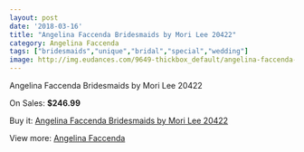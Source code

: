 ```yaml
---
layout: post
date: '2018-03-16'
title: "Angelina Faccenda Bridesmaids by Mori Lee 20422"
category: Angelina Faccenda
tags: ["bridesmaids","unique","bridal","special","wedding"]
image: http://img.eudances.com/9649-thickbox_default/angelina-faccenda-bridesmaids-by-mori-lee-20422.jpg
---
```

Angelina Faccenda Bridesmaids by Mori Lee 20422

On Sales: **$246.99**
<a href="https://www.eudances.com/en/angelina-faccenda/3181-angelina-faccenda-bridesmaids-by-mori-lee-20422.html"><amp-img layout="responsive" width="600" height="600" src="//img.eudances.com/9649-thickbox_default/angelina-faccenda-bridesmaids-by-mori-lee-20422.jpg" alt="Angelina Faccenda Bridesmaids by Mori Lee 20422 0" /></a>
<a href="https://www.eudances.com/en/angelina-faccenda/3181-angelina-faccenda-bridesmaids-by-mori-lee-20422.html"><amp-img layout="responsive" width="600" height="600" src="//img.eudances.com/9654-thickbox_default/angelina-faccenda-bridesmaids-by-mori-lee-20422.jpg" alt="Angelina Faccenda Bridesmaids by Mori Lee 20422 1" /></a>
<a href="https://www.eudances.com/en/angelina-faccenda/3181-angelina-faccenda-bridesmaids-by-mori-lee-20422.html"><amp-img layout="responsive" width="600" height="600" src="//img.eudances.com/9653-thickbox_default/angelina-faccenda-bridesmaids-by-mori-lee-20422.jpg" alt="Angelina Faccenda Bridesmaids by Mori Lee 20422 2" /></a>
<a href="https://www.eudances.com/en/angelina-faccenda/3181-angelina-faccenda-bridesmaids-by-mori-lee-20422.html"><amp-img layout="responsive" width="600" height="600" src="//img.eudances.com/9652-thickbox_default/angelina-faccenda-bridesmaids-by-mori-lee-20422.jpg" alt="Angelina Faccenda Bridesmaids by Mori Lee 20422 3" /></a>
<a href="https://www.eudances.com/en/angelina-faccenda/3181-angelina-faccenda-bridesmaids-by-mori-lee-20422.html"><amp-img layout="responsive" width="600" height="600" src="//img.eudances.com/9651-thickbox_default/angelina-faccenda-bridesmaids-by-mori-lee-20422.jpg" alt="Angelina Faccenda Bridesmaids by Mori Lee 20422 4" /></a>
<a href="https://www.eudances.com/en/angelina-faccenda/3181-angelina-faccenda-bridesmaids-by-mori-lee-20422.html"><amp-img layout="responsive" width="600" height="600" src="//img.eudances.com/9650-thickbox_default/angelina-faccenda-bridesmaids-by-mori-lee-20422.jpg" alt="Angelina Faccenda Bridesmaids by Mori Lee 20422 5" /></a>

Buy it: [Angelina Faccenda Bridesmaids by Mori Lee 20422](https://www.eudances.com/en/angelina-faccenda/3181-angelina-faccenda-bridesmaids-by-mori-lee-20422.html "Angelina Faccenda Bridesmaids by Mori Lee 20422")

View more: [Angelina Faccenda](https://www.eudances.com/en/55-angelina-faccenda "Angelina Faccenda")
